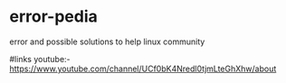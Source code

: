 # error-pedia
error and possible solutions to help linux community

#links
youtube:- https://www.youtube.com/channel/UCf0bK4Nredl0tjmLteGhXhw/about
